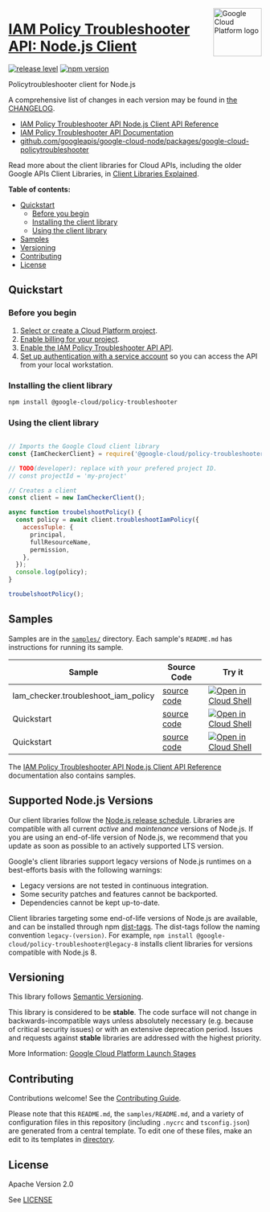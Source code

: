 [//]: # "This README.md file is auto-generated, all changes to this file will be lost."
[//]: # "To regenerate it, use `python -m synthtool`."
<img src="https://avatars2.githubusercontent.com/u/2810941?v=3&s=96" alt="Google Cloud Platform logo" title="Google Cloud Platform" align="right" height="96" width="96"/>

# [IAM Policy Troubleshooter API: Node.js Client](https://github.com/googleapis/google-cloud-node)

[![release level](https://img.shields.io/badge/release%20level-stable-brightgreen.svg?style=flat)](https://cloud.google.com/terms/launch-stages)
[![npm version](https://img.shields.io/npm/v/@google-cloud/policy-troubleshooter.svg)](https://www.npmjs.org/package/@google-cloud/policy-troubleshooter)




Policytroubleshooter client for Node.js


A comprehensive list of changes in each version may be found in
[the CHANGELOG](https://github.com/googleapis/google-cloud-node/tree/main/packages/google-cloud-policytroubleshooter/CHANGELOG.md).

* [IAM Policy Troubleshooter API Node.js Client API Reference][client-docs]
* [IAM Policy Troubleshooter API Documentation][product-docs]
* [github.com/googleapis/google-cloud-node/packages/google-cloud-policytroubleshooter](https://github.com/googleapis/google-cloud-node/tree/main/packages/google-cloud-policytroubleshooter)

Read more about the client libraries for Cloud APIs, including the older
Google APIs Client Libraries, in [Client Libraries Explained][explained].

[explained]: https://cloud.google.com/apis/docs/client-libraries-explained

**Table of contents:**


* [Quickstart](#quickstart)
  * [Before you begin](#before-you-begin)
  * [Installing the client library](#installing-the-client-library)
  * [Using the client library](#using-the-client-library)
* [Samples](#samples)
* [Versioning](#versioning)
* [Contributing](#contributing)
* [License](#license)

## Quickstart

### Before you begin

1.  [Select or create a Cloud Platform project][projects].
1.  [Enable billing for your project][billing].
1.  [Enable the IAM Policy Troubleshooter API API][enable_api].
1.  [Set up authentication with a service account][auth] so you can access the
    API from your local workstation.

### Installing the client library

```bash
npm install @google-cloud/policy-troubleshooter
```


### Using the client library

```javascript

// Imports the Google Cloud client library
const {IamCheckerClient} = require('@google-cloud/policy-troubleshooter');

// TODO(developer): replace with your prefered project ID.
// const projectId = 'my-project'

// Creates a client
const client = new IamCheckerClient();

async function troubelshootPolicy() {
  const policy = await client.troubleshootIamPolicy({
    accessTuple: {
      principal,
      fullResourceName,
      permission,
    },
  });
  console.log(policy);
}

troubelshootPolicy();

```



## Samples

Samples are in the [`samples/`](https://github.com/googleapis/google-cloud-node/tree/main/samples) directory. Each sample's `README.md` has instructions for running its sample.

| Sample                      | Source Code                       | Try it |
| --------------------------- | --------------------------------- | ------ |
| Iam_checker.troubleshoot_iam_policy | [source code](https://github.com/googleapis/google-cloud-node/blob/main/packages/google-cloud-policytroubleshooter/samples/generated/v1/iam_checker.troubleshoot_iam_policy.js) | [![Open in Cloud Shell][shell_img]](https://console.cloud.google.com/cloudshell/open?git_repo=https://github.com/googleapis/google-cloud-node&page=editor&open_in_editor=packages/google-cloud-policytroubleshooter/samples/generated/v1/iam_checker.troubleshoot_iam_policy.js,samples/README.md) |
| Quickstart | [source code](https://github.com/googleapis/google-cloud-node/blob/main/packages/google-cloud-policytroubleshooter/samples/quickstart.js) | [![Open in Cloud Shell][shell_img]](https://console.cloud.google.com/cloudshell/open?git_repo=https://github.com/googleapis/google-cloud-node&page=editor&open_in_editor=packages/google-cloud-policytroubleshooter/samples/quickstart.js,samples/README.md) |
| Quickstart | [source code](https://github.com/googleapis/google-cloud-node/blob/main/packages/google-cloud-policytroubleshooter/samples/test/quickstart.js) | [![Open in Cloud Shell][shell_img]](https://console.cloud.google.com/cloudshell/open?git_repo=https://github.com/googleapis/google-cloud-node&page=editor&open_in_editor=packages/google-cloud-policytroubleshooter/samples/test/quickstart.js,samples/README.md) |



The [IAM Policy Troubleshooter API Node.js Client API Reference][client-docs] documentation
also contains samples.

## Supported Node.js Versions

Our client libraries follow the [Node.js release schedule](https://nodejs.org/en/about/releases/).
Libraries are compatible with all current _active_ and _maintenance_ versions of
Node.js.
If you are using an end-of-life version of Node.js, we recommend that you update
as soon as possible to an actively supported LTS version.

Google's client libraries support legacy versions of Node.js runtimes on a
best-efforts basis with the following warnings:

* Legacy versions are not tested in continuous integration.
* Some security patches and features cannot be backported.
* Dependencies cannot be kept up-to-date.

Client libraries targeting some end-of-life versions of Node.js are available, and
can be installed through npm [dist-tags](https://docs.npmjs.com/cli/dist-tag).
The dist-tags follow the naming convention `legacy-(version)`.
For example, `npm install @google-cloud/policy-troubleshooter@legacy-8` installs client libraries
for versions compatible with Node.js 8.

## Versioning

This library follows [Semantic Versioning](http://semver.org/).



This library is considered to be **stable**. The code surface will not change in backwards-incompatible ways
unless absolutely necessary (e.g. because of critical security issues) or with
an extensive deprecation period. Issues and requests against **stable** libraries
are addressed with the highest priority.






More Information: [Google Cloud Platform Launch Stages][launch_stages]

[launch_stages]: https://cloud.google.com/terms/launch-stages

## Contributing

Contributions welcome! See the [Contributing Guide](https://github.com/googleapis/google-cloud-node/blob/main/CONTRIBUTING.md).

Please note that this `README.md`, the `samples/README.md`,
and a variety of configuration files in this repository (including `.nycrc` and `tsconfig.json`)
are generated from a central template. To edit one of these files, make an edit
to its templates in
[directory](https://github.com/googleapis/synthtool).

## License

Apache Version 2.0

See [LICENSE](https://github.com/googleapis/google-cloud-node/blob/main/LICENSE)

[client-docs]: https://cloud.google.com/nodejs/docs/reference/policy-troubleshooter/latest
[product-docs]: https://cloud.google.com/iam/docs/troubleshooting-access#rest-api/
[shell_img]: https://gstatic.com/cloudssh/images/open-btn.png
[projects]: https://console.cloud.google.com/project
[billing]: https://support.google.com/cloud/answer/6293499#enable-billing
[enable_api]: https://console.cloud.google.com/flows/enableapi?apiid=policytroubleshooter.googleapis.com
[auth]: https://cloud.google.com/docs/authentication/getting-started
